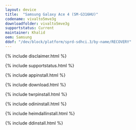 ```yaml
---
layout: device
title:  "Samsung Galaxy Ace 4 (SM-G316HU)"
codename: vivalto5mve3g
downloadfolder: vivalto5mve3g
supportstatus: Current
maintainer: Khalid
oem: Samsung
ddof: "/dev/block/platform/sprd-sdhci.3/by-name/RECOVERY"
---
```


{% include disclaimer.html %}

{% include supportstatus.html %}

{% include appinstall.html %}

{% include download.html %}

{% include twrpinstall.html %}

{% include odininstall.html %}

{% include heimdallinstall.html %}

{% include ddinstall.html %}
